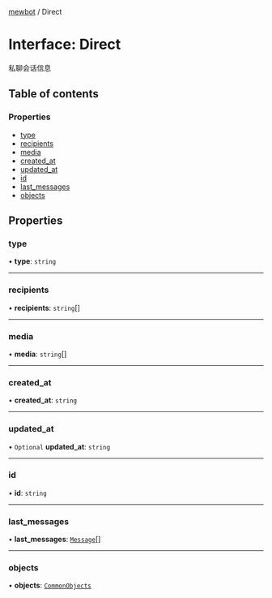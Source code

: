 [mewbot](../README.md) / Direct

# Interface: Direct

私聊会话信息

## Table of contents

### Properties

- [type](Direct.md#type)
- [recipients](Direct.md#recipients)
- [media](Direct.md#media)
- [created\_at](Direct.md#created_at)
- [updated\_at](Direct.md#updated_at)
- [id](Direct.md#id)
- [last\_messages](Direct.md#last_messages)
- [objects](Direct.md#objects)

## Properties

### type

• **type**: `string`

___

### recipients

• **recipients**: `string`[]

___

### media

• **media**: `string`[]

___

### created\_at

• **created\_at**: `string`

___

### updated\_at

• `Optional` **updated\_at**: `string`

___

### id

• **id**: `string`

___

### last\_messages

• **last\_messages**: [`Message`](Message.md)[]

___

### objects

• **objects**: [`CommonObjects`](CommonObjects.md)
